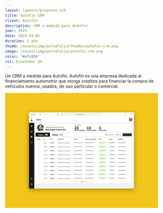 ```yaml
---
layout: layouts/proyecto.njk
title: Autofin CRM
client: Autofin
description: CRM a medida para Autofin
year: 2019
date: 2019-03-01
duration: 1 año
thumb: /assets/img/portafolio/thumbs/autofin-crm.png
image: /assets/img/portafolio/autofin-crm.png
color: "#efc03b"
rol: Diseñador UX
---
```


Un CRM a medida para Autofin. Autofin es una empresa dedicada al financiamiento automotriz que otorga créditos para financiar la compra de vehículos nuevos, usados, de uso particular o comercial.

<img src="/assets/img/portafolio/autofin-crm.png"> 